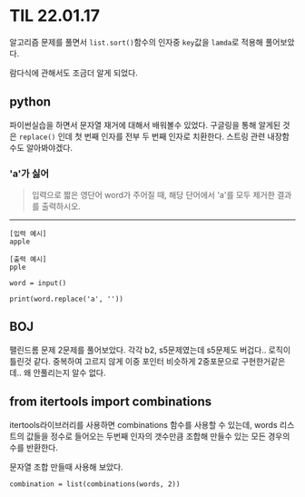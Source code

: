 # TIL 22.01.17

알고리즘 문제를 풀면서 `list.sort()`함수의 인자중 `key`값을 `lamda`로 적용해 풀어보았다.

람다식에 관해서도 조금더 알게 되었다.

## python

파이썬실습을 하면서 문자열 재거에 대해서 배워볼수 있었다. 구글링을 통해 알게된 것은
`replace()` 인데 첫 번째 인자를 전부 두 번째 인자로 치환한다. 
스트링 관련 내장함수도 알아봐야겠다.
### 'a'가 싫어


> 입력으로 짧은 영단어 word가 주어질 때, 해당 단어에서 'a'를 모두 제거한 결과를 출력하시오.

---
```
[입력 예시]
apple

[출력 예시]
pple
```

```pyhon
word = input()

print(word.replace('a', ''))
```


## BOJ

팰린드롬 문제 2문제를 풀어보았다. 각각 b2, s5문제였는데 s5문제도 버겁다..
로직이 틀린것 같다. 중복하여 고르지 않게 이중 포인터 비슷하게 2중포문으로 구현한거같은데.. 왜 안풀리는지 알수 없다.

## from itertools import combinations

itertools라이브러리를 사용하면 combinations 함수를 사용할 수 있는데, words 리스트의 값들을 정수로 들어오는 두번째 인자의 갯수만큼 조합해 만들수 있는 모든 경우의 수를 반환한다. 

문자열 조합 만들때 사용해 보았다. 

`combination = list(combinations(words, 2))` 